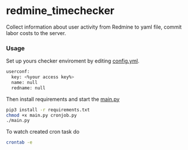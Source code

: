 # redmine_timechecker

Collect information about user activity from Redmine to yaml file, commit labor costs to the server.

### Usage

Set up yours checker enviroment by editing [config.yml](https://gitlab.eltex.loc/irina.emelyanova/redmine_timechecker/blob/master/README.md).
```sh
userconf:
  key: <%your access key%>
  name: null
  redname: null
```

Then install requirements and start the [main.py](https://gitlab.eltex.loc/irina.emelyanova/redmine_timechecker/blob/master/main.py)
```sh
pip3 install -r requirements.txt
chmod +x main.py cronjob.py
./main.py
```

To watch created cron task do
```sh
crontab -e
```